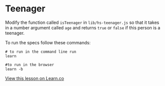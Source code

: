 

# Teenager

Modify the  function called `isTeenager` in `lib/hs-teenager.js` so that it takes in a number argument called `age` and returns `true` or `false` if this person is a teenager.

To run the specs follow these commands:
```shell
# to run in the command line run
learn

#to run in the browser
learn -b
```

<a href='https://learn.co/lessons/hs-teenager.js' data-visibility='hidden'>View this lesson on Learn.co</a>
